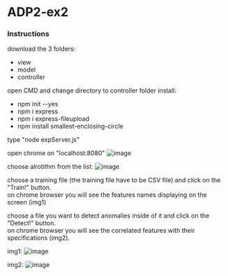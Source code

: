 # ADP2-ex2



### Instructions
download the 3 folders:
* view
* model
* controller

open CMD and change directory to controller folder
install:
* npm init --yes
* npm i express
* npm i express-fileupload
* npm install smallest-enclosing-circle

type "node expServer.js"

open chrome on "localhost:8080"
![image](https://user-images.githubusercontent.com/58383829/120111157-861a3480-c179-11eb-8c9c-7c67715f07a2.png)

choose alrotithm from the list:
![image](https://user-images.githubusercontent.com/58383829/120111194-ab0ea780-c179-11eb-9e66-461af9dfa7bd.png)

choose a training file (the training file have to be CSV file) and click on the "Train!" button. <br/>
on chrome browser you will see the features names displaying on the screen (img1)<br/>

choose a file you want to detect anomalies inside of it and click on the "Detect!" button. <br/>
on chrome browser you will see the correlated features with their specifications (img2). <br/>


img1:
![image](https://user-images.githubusercontent.com/58383829/120111274-faed6e80-c179-11eb-8fe9-780215ff8db3.png)

img2:
![image](https://user-images.githubusercontent.com/58383829/120113399-01ccaf00-c183-11eb-841a-7f25482f161c.png)

